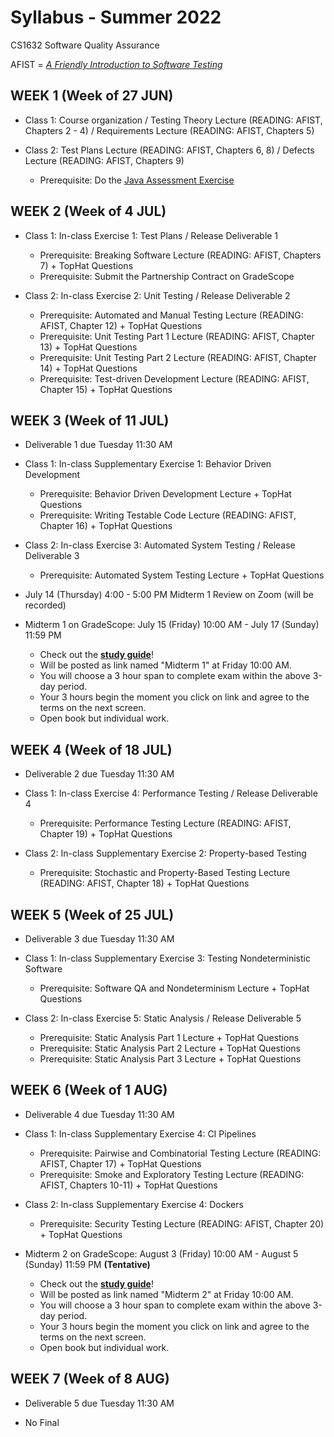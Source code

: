 # Syllabus - Summer 2022
CS1632 Software Quality Assurance

AFIST = [_A Friendly Introduction to Software Testing_](software-quality-assurance-textbook.pdf)

## WEEK 1 (Week of 27 JUN)

* Class 1: Course organization / Testing Theory Lecture (READING: AFIST, Chapters 2 - 4) / Requirements Lecture (READING: AFIST, Chapters 5)
  
* Class 2: Test Plans Lecture (READING: AFIST, Chapters 6, 8) / Defects Lecture (READING: AFIST, Chapters 9)
  * Prerequisite: Do the [Java Assessment Exercise](exercises/0)

## WEEK 2 (Week of 4 JUL)

* Class 1: In-class Exercise 1: Test Plans / Release Deliverable 1
  * Prerequisite: Breaking Software Lecture (READING: AFIST, Chapters 7) + TopHat Questions
  * Prerequisite: Submit the Partnership Contract on GradeScope

* Class 2: In-class Exercise 2: Unit Testing / Release Deliverable 2
  * Prerequisite: Automated and Manual Testing Lecture (READING: AFIST, Chapter 12) + TopHat Questions
  * Prerequisite: Unit Testing Part 1 Lecture (READING: AFIST, Chapter 13) + TopHat Questions
  * Prerequisite: Unit Testing Part 2 Lecture (READING: AFIST, Chapter 14) + TopHat Questions
  * Prerequisite: Test-driven Development Lecture (READING: AFIST, Chapter 15) + TopHat Questions

## WEEK 3 (Week of 11 JUL)

* Deliverable 1 due Tuesday 11:30 AM

* Class 1: In-class Supplementary Exercise 1: Behavior Driven Development
  * Prerequisite: Behavior Driven Development Lecture + TopHat Questions
  * Prerequisite: Writing Testable Code Lecture (READING: AFIST, Chapter 16) + TopHat Questions

* Class 2: In-class Exercise 3: Automated System Testing / Release Deliverable 3
  * Prerequisite: Automated System Testing Lecture + TopHat Questions

* July 14 (Thursday) 4:00 - 5:00 PM Midterm 1 Review on Zoom (will be recorded)

* Midterm 1 on GradeScope: July 15 (Friday) 10:00 AM - July 17 (Sunday) 11:59 PM
  * Check out the **[study guide](/study_guides/midterm_1_study_guide.md)**!
  * Will be posted as link named "Midterm 1" at Friday 10:00 AM.
  * You will choose a 3 hour span to complete exam within the above 3-day period.
  * Your 3 hours begin the moment you click on link and agree to the terms on the next screen.
  * Open book but individual work.

## WEEK 4 (Week of 18 JUL)

* Deliverable 2 due Tuesday 11:30 AM

* Class 1: In-class Exercise 4: Performance Testing / Release Deliverable 4
  * Prerequisite: Performance Testing Lecture (READING: AFIST, Chapter 19) + TopHat Questions

* Class 2: In-class Supplementary Exercise 2: Property-based Testing
  * Prerequisite: Stochastic and Property-Based Testing Lecture (READING: AFIST, Chapter 18) + TopHat Questions

## WEEK 5 (Week of 25 JUL)

* Deliverable 3 due Tuesday 11:30 AM

* Class 1: In-class Supplementary Exercise 3: Testing Nondeterministic Software
  * Prerequisite: Software QA and Nondeterminism Lecture + TopHat Questions

* Class 2: In-class Exercise 5: Static Analysis / Release Deliverable 5
  * Prerequisite: Static Analysis Part 1 Lecture + TopHat Questions
  * Prerequisite: Static Analysis Part 2 Lecture + TopHat Questions
  * Prerequisite: Static Analysis Part 3 Lecture + TopHat Questions

## WEEK 6 (Week of 1 AUG)

* Deliverable 4 due Tuesday 11:30 AM

* Class 1: In-class Supplementary Exercise 4: CI Pipelines
  * Prerequisite: Pairwise and Combinatorial Testing Lecture (READING: AFIST, Chapter 17) + TopHat Questions
  * Prerequisite: Smoke and Exploratory Testing Lecture (READING: AFIST, Chapters 10-11) + TopHat Questions

* Class 2: In-class Supplementary Exercise 4: Dockers
  * Prerequisite: Security Testing Lecture (READING: AFIST, Chapter 20) + TopHat Questions

* Midterm 2 on GradeScope: August 3 (Friday) 10:00 AM - August 5 (Sunday) 11:59 PM **(Tentative)**
  * Check out the **[study guide](/study_guides/midterm_2_study_guide.md)**!
  * Will be posted as link named "Midterm 2" at Friday 10:00 AM.
  * You will choose a 3 hour span to complete exam within the above 3-day period.
  * Your 3 hours begin the moment you click on link and agree to the terms on the next screen.
  * Open book but individual work.

## WEEK 7 (Week of 8 AUG)

* Deliverable 5 due Tuesday 11:30 AM

* No Final
